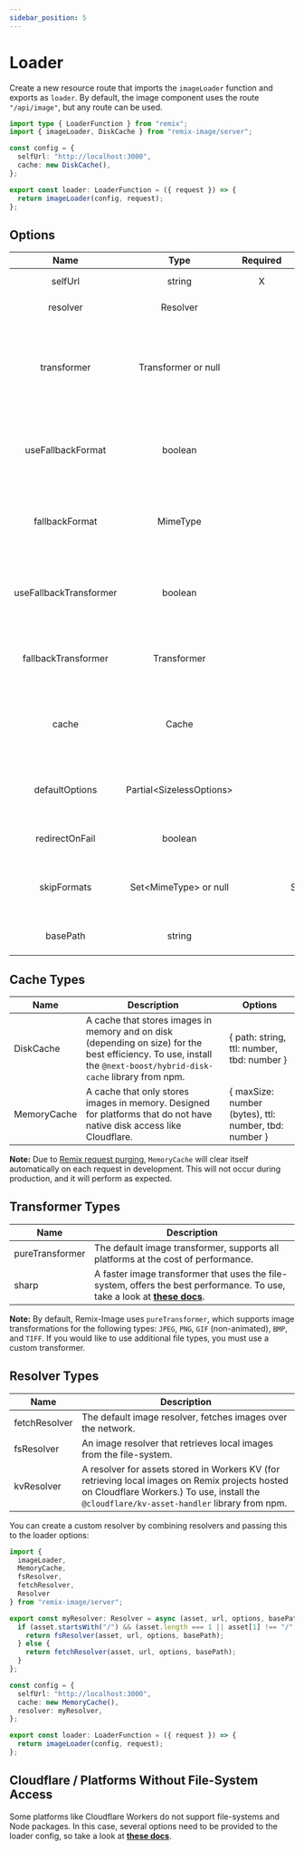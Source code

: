 ```yaml
---
sidebar_position: 5
---
```


# Loader

Create a new resource route that imports the `imageLoader` function and exports as `loader`.
By default, the image component uses the route `"/api/image"`, but any route can be used.
```typescript jsx
import type { LoaderFunction } from "remix";
import { imageLoader, DiskCache } from "remix-image/server";

const config = {
  selfUrl: "http://localhost:3000",
  cache: new DiskCache(),
};

export const loader: LoaderFunction = ({ request }) => {
  return imageLoader(config, request);
};
```

## Options
|          Name          |              Type              | Required |       Default       |                                                   Description                                                    |
|:----------------------:|:------------------------------:|:--------:|:-------------------:|:----------------------------------------------------------------------------------------------------------------:|
|        selfUrl         |             string             |    X     |                     |                                           The URL of the local server.                                           |
|        resolver        |            Resolver            |          |    fetchResolver    |                                            The image resolver to use.                                            |
|      transformer       |      Transformer or null       |          |   pureTransformer   | A transformer function that handles mutations of images. If this option is null, transformation will be skipped. |
|   useFallbackFormat    |            boolean             |          |        true         |           If RemixImage should fallback to the fallback mime type if the output type is not supported.           |
|     fallbackFormat     |            MimeType            |          |    MimeType.JPEG    |             The output mime type the image should fallback to if the provided type is not supported.             |
| useFallbackTransformer |            boolean             |          |        true         |              If RemixImage should fallback to the default transformer if custom transformer fails.               |
|  fallbackTransformer   |          Transformer           |          |   pureTransformer   |                 The transformer the loader should use if the provided custom transformer fails.                  |
|         cache          |             Cache              |          |                     |            The configuration for the local image cache. Setting this to null will disable the cache.             |
|     defaultOptions     | Partial&lt;SizelessOptions&gt; |          |                     |                        Default TransformOptions to use, can be overridden by the client.                         |
|     redirectOnFail     |            boolean             |          |        false        |                              Redirect image to original source if RemixImage fails.                              |
|      skipFormats       |  Set&lt;MimeType&gt; or null   |          | Set([MimeType.SVG]) |                       A set of mime types that should be returned without transformation.                        |
|        basePath        |             string             |          |      "public"       |                                    The base file path used for the resolver.                                     |

## Cache Types
| Name        | Description                                                                                                                                                         | Options                                               |
|-------------|---------------------------------------------------------------------------------------------------------------------------------------------------------------------|-------------------------------------------------------|
| DiskCache   | A cache that stores images in memory and on disk (depending on size) for the best efficiency. To use, install the `@next-boost/hybrid-disk-cache` library from npm. | { path: string, ttl: number, tbd: number }            |
| MemoryCache | A cache that only stores images in memory. Designed for platforms that do not have native disk access like Cloudflare.                                              | { maxSize: number (bytes), ttl: number, tbd: number } |

**Note:**
Due to [Remix request purging](https://remix.run/docs/en/v1.1.1/other-api/serve), `MemoryCache` will clear itself automatically on each request in development. This will not occur during production, and it will perform as expected.

## Transformer Types
| Name            | Description                                                                                                                                                              |
|-----------------|--------------------------------------------------------------------------------------------------------------------------------------------------------------------------|
| pureTransformer | The default image transformer, supports all platforms at the cost of performance.                                                                                        |
| sharp           | A faster image transformer that uses the file-system, offers the best performance. To use, take a look at **[these docs](./tutorial-extras/sharp.md)**.                  |

**Note:**
By default, Remix-Image uses `pureTransformer`, which supports image transformations for the following types: `JPEG`, `PNG`, `GIF` (non-animated), `BMP`, and `TIFF`.
If you would like to use additional file types, you must use a custom transformer.

## Resolver Types
| Name          | Description                                                                                                                                                                                   |
|---------------|-----------------------------------------------------------------------------------------------------------------------------------------------------------------------------------------------|
| fetchResolver | The default image resolver, fetches images over the network.                                                                                                                                  |
| fsResolver    | An image resolver that retrieves local images from the file-system.                                                                                                                           |
| kvResolver    | A resolver for assets stored in Workers KV (for retrieving local images on Remix projects hosted on Cloudflare Workers.) To use, install the `@cloudflare/kv-asset-handler` library from npm. |

You can create a custom resolver by combining resolvers and passing this to the loader options:

```typescript jsx
import {
  imageLoader,
  MemoryCache,
  fsResolver,
  fetchResolver,
  Resolver
} from "remix-image/server";

export const myResolver: Resolver = async (asset, url, options, basePath) => {
  if (asset.startsWith("/") && (asset.length === 1 || asset[1] !== "/")) {
    return fsResolver(asset, url, options, basePath);
  } else {
    return fetchResolver(asset, url, options, basePath);
  }
};

const config = {
  selfUrl: "http://localhost:3000",
  cache: new MemoryCache(),
  resolver: myResolver,
};

export const loader: LoaderFunction = ({ request }) => {
  return imageLoader(config, request);
};
```

## Cloudflare / Platforms Without File-System Access
Some platforms like Cloudflare Workers do not support file-systems and Node packages.
In this case, several options need to be provided to the loader config, so take a look at **[these docs](./tutorial-extras/cloudflare.md)**.

